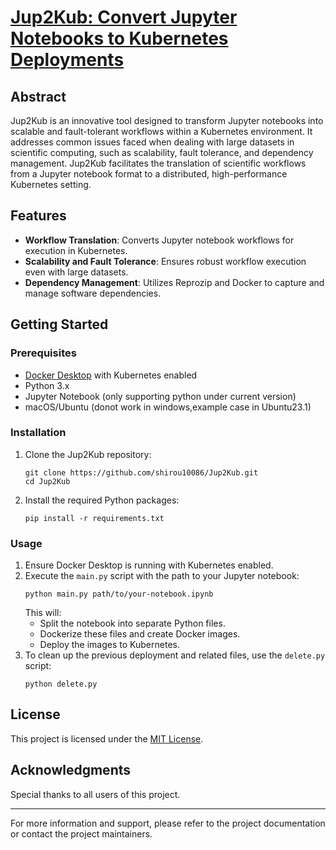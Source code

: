 # [Jup2Kub: Convert Jupyter Notebooks to Kubernetes Deployments](https://arxiv.org/pdf/2311.12308.pdf)

## Abstract
Jup2Kub is an innovative tool designed to transform Jupyter notebooks into scalable and fault-tolerant workflows within a Kubernetes environment. It addresses common issues faced when dealing with large datasets in scientific computing, such as scalability, fault tolerance, and dependency management. Jup2Kub facilitates the translation of scientific workflows from a Jupyter notebook format to a distributed, high-performance Kubernetes setting.

## Features
- **Workflow Translation**: Converts Jupyter notebook workflows for execution in Kubernetes.
- **Scalability and Fault Tolerance**: Ensures robust workflow execution even with large datasets.
- **Dependency Management**: Utilizes Reprozip and Docker to capture and manage software dependencies.

## Getting Started

### Prerequisites
- [Docker Desktop](https://www.docker.com/products/docker-desktop) with Kubernetes enabled
- Python 3.x
- Jupyter Notebook (only supporting python under current version)
- macOS/Ubuntu (donot work in windows,example case in Ubuntu23.1)

### Installation
1. Clone the Jup2Kub repository:
   ```
   git clone https://github.com/shirou10086/Jup2Kub.git
   cd Jup2Kub
   ```
2. Install the required Python packages:
   ```
   pip install -r requirements.txt
   ```

### Usage
1. Ensure Docker Desktop is running with Kubernetes enabled.
2. Execute the `main.py` script with the path to your Jupyter notebook:
   ```
   python main.py path/to/your-notebook.ipynb
   ```
   This will:
   - Split the notebook into separate Python files.
   - Dockerize these files and create Docker images.
   - Deploy the images to Kubernetes.
3. To clean up the previous deployment and related files, use the `delete.py` script:
   ```
   python delete.py
   ```


## License
This project is licensed under the [MIT License](LICENSE).

## Acknowledgments
Special thanks to all users of this project.

---
For more information and support, please refer to the project documentation or contact the project maintainers.
